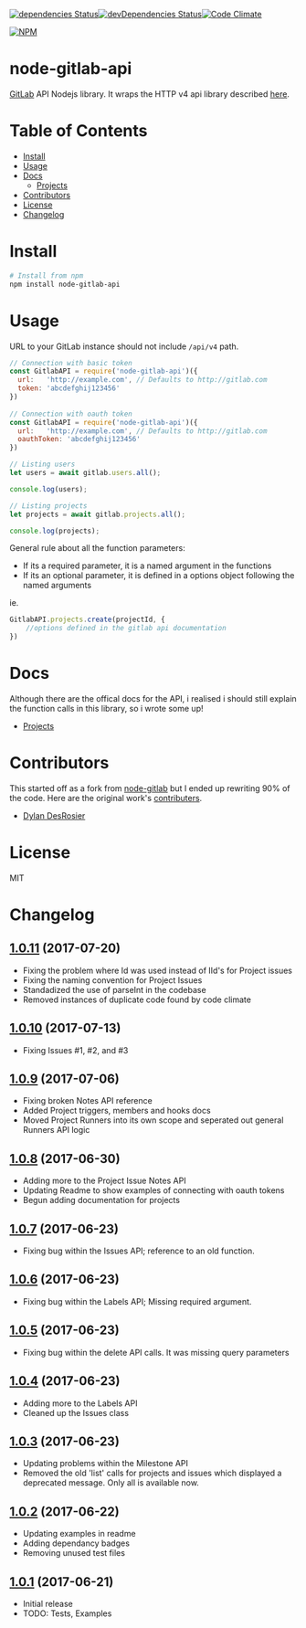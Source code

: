 [![dependencies Status](https://david-dm.org/jdalrymple/node-gitlab-api/status.svg)](https://david-dm.org/jdalrymple/node-gitlab-api)[![devDependencies Status](https://david-dm.org/jdalrymple/node-gitlab-api/dev-status.svg)](https://david-dm.org/jdalrymple/node-gitlab-api?type=dev)[![Code Climate](https://codeclimate.com/github/jdalrymple/node-gitlab-api/badges/gpa.svg)](https://codeclimate.com/github/jdalrymple/node-gitlab-api)

[![NPM](https://nodei.co/npm/node-gitlab-api.png?downloads=true&stars=true)](https://nodei.co/npm/node-gitlab-api/)

node-gitlab-api
===============

[GitLab](https://github.com/gitlabhq/gitlabhq) API Nodejs library.
It wraps the HTTP v4 api library described [here](https://github.com/gitlabhq/gitlabhq/tree/master/doc/api).

Table of Contents
==================
* [Install](#install)
* [Usage](#usage)
* [Docs](#docs)
	* [Projects](https://github.com/jdalrymple/node-gitlab-api/blob/master/docs/projects.md)
* [Contributors](#contributors)
* [License](#licence)
* [Changelog](#changelog)

Install
=======

```bash
# Install from npm
npm install node-gitlab-api
```

Usage
=====

URL to your GitLab instance should not include `/api/v4` path.

```javascript
// Connection with basic token
const GitlabAPI = require('node-gitlab-api')({
  url:   'http://example.com', // Defaults to http://gitlab.com
  token: 'abcdefghij123456'
})
  
// Connection with oauth token
const GitlabAPI = require('node-gitlab-api')({
  url:   'http://example.com', // Defaults to http://gitlab.com
  oauthToken: 'abcdefghij123456'
})

// Listing users
let users = await gitlab.users.all();

console.log(users);

// Listing projects
let projects = await gitlab.projects.all();

console.log(projects);
```

General rule about all the function parameters:
- If its a required parameter, it is a named argument in the functions
- If its an optional parameter, it is defined in a options object following the named arguments

ie. 

```javascript
GitlabAPI.projects.create(projectId, {
	//options defined in the gitlab api documentation
})
```

Docs
====
Although there are the offical docs for the API, i realised i should still explain the function calls in this library, so i wrote some up!

* [Projects](https://github.com/jdalrymple/node-gitlab-api/blob/master/docs/projects.md)

Contributors
============
This started off as a fork from [node-gitlab](https://github.com/node-gitlab/node-gitlab) but I ended up rewriting 90% of the code. Here are the original work's [contributers](https://github.com/node-gitlab/node-gitlab#contributors).

- [Dylan DesRosier](https://github.com/ddesrosier)


License
=======

MIT

Changelog
=========
[1.0.11](https://github.com/jdalrymple/node-gitlab-api/commit/af4eb6955f583b5be4a4032d2d532d81bb2cf54d) (2017-07-20)
------------------
- Fixing the problem where Id was used instead of IId's for Project issues
- Fixing the naming convention for Project Issues
- Standadized the use of parseInt in the codebase
- Removed instances of duplicate code found by code climate


[1.0.10](https://github.com/jdalrymple/node-gitlab-api/commit/c4a55aba89d83fda1552b3d5688b090b0c2b60aa) (2017-07-13)
------------------
- Fixing Issues #1, #2, and #3

[1.0.9](https://github.com/jdalrymple/node-gitlab-api/commit/7a90dbb6354fe956fff37c56f938a833e3fc5ea1) (2017-07-06)
------------------
- Fixing broken Notes API reference
- Added Project triggers, members and hooks docs
- Moved Project Runners into its own scope and seperated out general Runners API logic

[1.0.8](https://github.com/jdalrymple/node-gitlab-api/commit/491a707624ba9f58818014eacfeb7182b8ecf800) (2017-06-30)
------------------
- Adding more to the Project Issue Notes API
- Updating Readme to show examples of connecting with oauth tokens
- Begun adding documentation for projects

[1.0.7](https://github.com/jdalrymple/node-gitlab-api/commit/50642ad764ecd20d2a9e279cf2a47e7b5efe8f07) (2017-06-23)
------------------
- Fixing bug within the Issues API; reference to an old function.

[1.0.6](https://github.com/jdalrymple/node-gitlab-api/commit/2b02d1e354c1c267683d10b893ad055fe856a214) (2017-06-23)
------------------
- Fixing bug within the Labels API; Missing required argument.

[1.0.5](https://github.com/jdalrymple/node-gitlab-api/commit/03a22b46a62d7b68937575b0b74b6fd3496f7cbf) (2017-06-23)
------------------
- Fixing bug within the delete API calls. It was missing query parameters

[1.0.4](https://github.com/jdalrymple/node-gitlab-api/commit/9d9ef2615c6dd778a3fb1c6140d5ce009c421bb1) (2017-06-23)
------------------
- Adding more to the Labels API
- Cleaned up the Issues class

[1.0.3](https://github.com/jdalrymple/node-gitlab-api/commit/fe5a5fbb8d01fb670b7c7b14ce2c5b7f30d71fe5) (2017-06-23)
------------------
- Updating problems within the Milestone API
- Removed the old 'list' calls for projects and issues which displayed a deprecated message. Only all is available now.

[1.0.2](https://github.com/jdalrymple/node-gitlab-api/commit/a295d5a613efa13be79fec5fa2835076047cdcc5) (2017-06-22)
------------------
- Updating examples in readme
- Adding dependancy badges
- Removing unused test files

[1.0.1](https://github.com/jdalrymple/node-gitlab-api/commit/64a8f8c7720f5df9a67d3f26cc8712fc21eb3ac0) (2017-06-21)
------------------
- Initial release
- TODO: Tests, Examples

